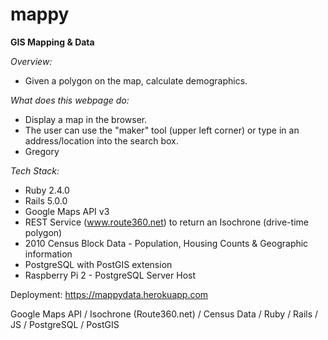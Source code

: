 # mappy
**GIS Mapping & Data**


*Overview:*

- Given a polygon on the map, calculate demographics.

*What does this webpage do:*

- Display a map in the browser.
- The user can use the "maker" tool (upper left corner) or type in an address/location into the search box.
- Gregory 

*Tech Stack:*

- Ruby 2.4.0
- Rails 5.0.0
- Google Maps API v3
- REST Service (www.route360.net) to return an Isochrone (drive-time polygon)
- 2010 Census Block Data - Population, Housing Counts & Geographic information
- PostgreSQL with PostGIS extension
- Raspberry Pi 2 - PostgreSQL Server Host


Deployment: https://mappydata.herokuapp.com



Google Maps API / Isochrone (Route360.net) / Census Data / Ruby / Rails / JS / PostgreSQL / PostGIS





